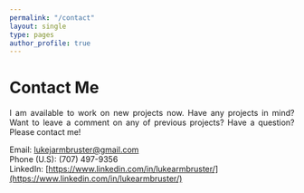 ```yaml
---
permalink: "/contact"
layout: single
type: pages
author_profile: true
---
```


# Contact Me
<p style='text-align: justify;'>I am available to work on new projects now. Have any projects in mind? Want to leave a comment on any of previous projects? Have a question? Please contact me!</p>

Email: lukejarmbruster@gmail.com  
Phone (U.S): (707) 497-9356  
LinkedIn: [https://www.linkedin.com/in/lukearmbruster/](https://www.linkedin.com/in/lukearmbruster/)
